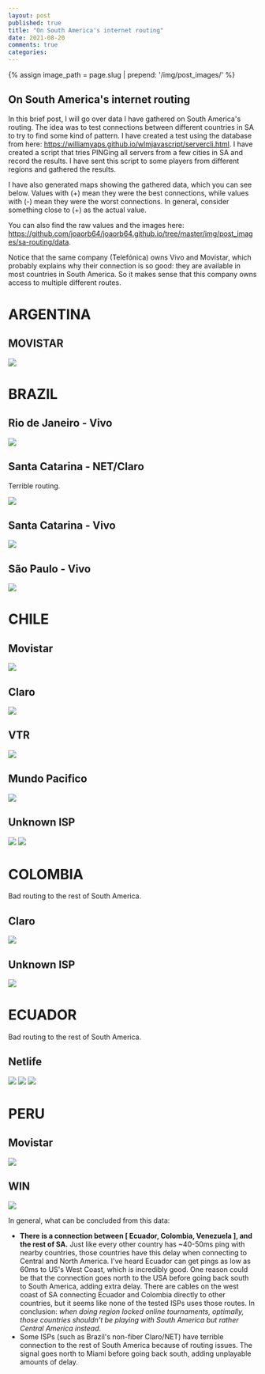 ```yaml
---
layout: post
published: true
title: "On South America's internet routing"
date: 2021-08-20
comments: true
categories:
---
```


{% assign image_path = page.slug | prepend: '/img/post_images/' %}

## On South America's internet routing

In this brief post, I will go over data I have gathered on South America's routing. The idea was to test connections between different countries in SA to try to find some kind of pattern. I have created a test using the database from here: https://williamyaps.github.io/wlmjavascript/servercli.html. I have created a script that tries PINGing all servers from a few cities in SA and record the results. I have sent this script to some players from different regions and gathered the results.

I have also generated maps showing the gathered data, which you can see below. Values with (+) mean they were the best connections, while values with (-) mean they were the worst connections. In general, consider something close to (+) as the actual value.

You can also find the raw values and the images here: https://github.com/joaorb64/joaorb64.github.io/tree/master/img/post_images/sa-routing/data.

Notice that the same company (Telefónica) owns Vivo and Movistar, which probably explains why their connection is so good: they are available in most countries in South America. So it makes sense that this company owns access to multiple different routes.

# ARGENTINA

## MOVISTAR

![]({{image_path}}/data/plot_ar_movistar.png)

# BRAZIL

## Rio de Janeiro - Vivo

![]({{image_path}}/data/plot_br_rj_vivo.png)

## Santa Catarina - NET/Claro

Terrible routing.

![]({{image_path}}/data/plot_br_sc_net.png)

## Santa Catarina - Vivo

![]({{image_path}}/data/plot_br_sc_vivo.png)

## São Paulo - Vivo

![]({{image_path}}/data/plot_br_sp_vivo.png)

# CHILE

## Movistar

![]({{image_path}}/data/plot_cl_movistar.png)

## Claro

![]({{image_path}}/data/plot_cl_claro.png)

## VTR

![]({{image_path}}/data/plot_cl_vtr.png)

## Mundo Pacifico

![]({{image_path}}/data/plot_cl_mundopacifico.png)

## Unknown ISP

![]({{image_path}}/data/plot_cl_?.png)
![]({{image_path}}/data/plot_cl_?2.png)

# COLOMBIA

Bad routing to the rest of South America.

## Claro

![]({{image_path}}/data/plot_co_claro.png)

## Unknown ISP

![]({{image_path}}/data/plot_co_?.png)

# ECUADOR

Bad routing to the rest of South America.

## Netlife

![]({{image_path}}/data/plot_ec_netlife.png)
![]({{image_path}}/data/plot_ec2_netlife.png)
![]({{image_path}}/data/plot_ec3_netlife.png)

# PERU

## Movistar

![]({{image_path}}/data/plot_pe_movistar.png)

## WIN

![]({{image_path}}/data/plot_pe_win.png)

In general, what can be concluded from this data:

- **There is a connection between [ Ecuador, Colombia, Venezuela ], and the rest of SA.** Just like every other country has ~40-50ms ping with nearby countries, those countries have this delay when connecting to Central and North America. I've heard Ecuador can get pings as low as 60ms to US's West Coast, which is incredibly good. One reason could be that the connection goes north to the USA before going back south to South America, adding extra delay. There are cables on the west coast of SA connecting Ecuador and Colombia directly to other countries, but it seems like none of the tested ISPs uses those routes. In conclusion: *when doing region locked online tournaments, optimally, those countries shouldn't be playing with South America but rather Central America instead*. 
- Some ISPs (such as Brazil's non-fiber Claro/NET) have terrible connection to the rest of South America because of routing issues. The signal goes north to Miami before going back south, adding unplayable amounts of delay.